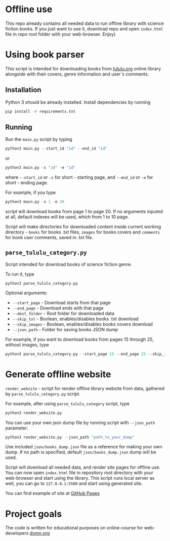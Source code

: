 # Offline use
This repo already contains all needed data to run offline library with science fiction books.
If you just want to use it, download repo and open `index.html` file in repo root folder with your web-browser. Enjoy)

# Using book parser
This script is intended for downloading books from [tululu.org](https://tululu.org) online library alongside with their covers, genre information and user`s comments.

## Installation

Python 3 should be already installed.
Install dependencies by running
```python
pip install -r requirements.txt
```

## Running

Run the `main.py` script by typing
```python
python3 main.py --start_id "id" --end_id "id"
```
or
```python
python3 main.py -s "id" -e "id"
```
where `--start_id` or `-s` for short - starting page, and `--end_id` or `-e` for short - ending page.

For example, if you type
```python
python3 main.py -s 1 -e 20
```
script will download books from page 1 to page 20. If no arguments inputed at all, default indexes will be used, which from 1 to 10 page.

Script will make directories for downloaded content inside current working directory - `books` for books .txt files, `images` for books covers and `comments` for book user comments, saved in .txt file.


## `parse_tululu_category.py`
Script intended for download books of science fiction genre.

To run it, type
```
python3 parse_tululu_category.py
```
Optional arguments:
* `--start_page` - Download starts from that page
* `--end_page` - Download ends with that page
* `--dest_folder` - Root folder for downloaded data
* `--skip_txt` - Boolean, enables/disables books .txt download
* `--skip_images` - Boolean, enables/disables books covers download
* `--json_path` - Folder for saving books JSON dump

For example, if you want to download books from pages 15 through 25, without images, type
```python
python3 parse_tululu_category.py --start_page 15 --end_page 25 --skip_images
```

# Generate offline website
`render_website` - script for render offline library website from data, gathered by `parse_tululu_category.py` script.

For example, after using `parse_tululu_category` script, type
```python
python3 render_website.py
```
You can use your own json dump file by running script with `--json_path` parameter:
```python
python3 render_website.py --json_path "path_to_your_dump"
```
Use included `json/books_dump.json` file as a reference for making your own dump.
If no path is specified, default `json/books_dump.json` dump will be used.

Script will download all needed data, and render site pages for offline use. You can now open `index.html` file in repository root directory with your web-browser and start using the library. This script runs local server as well, you can go to `127.0.0.1:5500` and start using generated site. 

You can find example of site at [GitHub Pages](https://mrsabin.github.io/parsing_online_library/)


# Project goals

The code is written for educational purposes on online-course for web-developers [dvmn.org](https://dvmn.org/)
